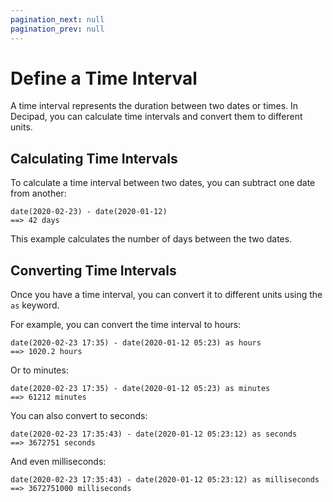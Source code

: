```yaml
---
pagination_next: null
pagination_prev: null
---
```


# Define a Time Interval

A time interval represents the duration between two dates or times. In Decipad, you can calculate time intervals and convert them to different units.

## Calculating Time Intervals

To calculate a time interval between two dates, you can subtract one date from another:

```deci live
date(2020-02-23) - date(2020-01-12)
==> 42 days
```

This example calculates the number of days between the two dates.

## Converting Time Intervals

Once you have a time interval, you can convert it to different units using the `as` keyword.

For example, you can convert the time interval to hours:

```deci live
date(2020-02-23 17:35) - date(2020-01-12 05:23) as hours
==> 1020.2 hours
```

Or to minutes:

```deci live
date(2020-02-23 17:35) - date(2020-01-12 05:23) as minutes
==> 61212 minutes
```

You can also convert to seconds:

```deci live
date(2020-02-23 17:35:43) - date(2020-01-12 05:23:12) as seconds
==> 3672751 seconds
```

And even milliseconds:

```deci live
date(2020-02-23 17:35:43) - date(2020-01-12 05:23:12) as milliseconds
==> 3672751000 milliseconds
```